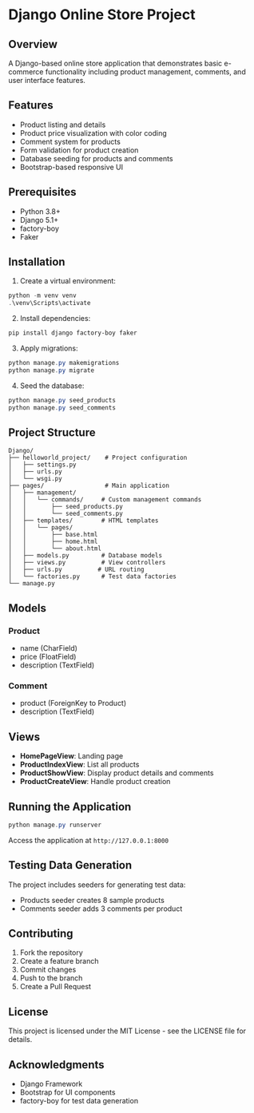# Django Online Store Project

## Overview
A Django-based online store application that demonstrates basic e-commerce functionality including product management, comments, and user interface features.

## Features
- Product listing and details
- Product price visualization with color coding
- Comment system for products
- Form validation for product creation
- Database seeding for products and comments
- Bootstrap-based responsive UI

## Prerequisites
- Python 3.8+
- Django 5.1+
- factory-boy
- Faker

## Installation

1. Create a virtual environment:
```powershell
python -m venv venv
.\venv\Scripts\activate
```

2. Install dependencies:
```powershell
pip install django factory-boy faker
```

3. Apply migrations:
```powershell
python manage.py makemigrations
python manage.py migrate
```

4. Seed the database:
```powershell
python manage.py seed_products
python manage.py seed_comments
```

## Project Structure
```
Django/
├── helloworld_project/    # Project configuration
│   ├── settings.py
│   ├── urls.py
│   └── wsgi.py
├── pages/                 # Main application
│   ├── management/
│   │   └── commands/     # Custom management commands
│   │       ├── seed_products.py
│   │       └── seed_comments.py
│   ├── templates/        # HTML templates
│   │   └── pages/
│   │       ├── base.html
│   │       ├── home.html
│   │       └── about.html
│   ├── models.py         # Database models
│   ├── views.py          # View controllers
│   ├── urls.py          # URL routing
│   └── factories.py      # Test data factories
└── manage.py
```

## Models
### Product
- name (CharField)
- price (FloatField)
- description (TextField)

### Comment
- product (ForeignKey to Product)
- description (TextField)

## Views
- **HomePageView**: Landing page
- **ProductIndexView**: List all products
- **ProductShowView**: Display product details and comments
- **ProductCreateView**: Handle product creation

## Running the Application
```powershell
python manage.py runserver
```
Access the application at `http://127.0.0.1:8000`

## Testing Data Generation
The project includes seeders for generating test data:
- Products seeder creates 8 sample products
- Comments seeder adds 3 comments per product

## Contributing
1. Fork the repository
2. Create a feature branch
3. Commit changes
4. Push to the branch
5. Create a Pull Request

## License
This project is licensed under the MIT License - see the LICENSE file for details.

## Acknowledgments
- Django Framework
- Bootstrap for UI components
- factory-boy for test data generation
